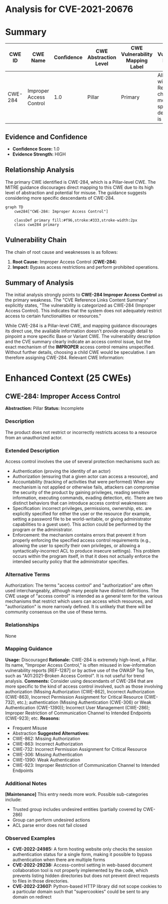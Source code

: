 # Analysis for CVE-2021-20676

# Summary
| CWE ID | CWE Name | Confidence | CWE Abstraction Level | CWE Vulnerability Mapping Label | CWE-Vulnerability Mapping Notes |
|---|---|---|---|---|---|
| CWE-284 | Improper Access Control | 1.0 | Pillar | Primary | Allowed-with-Review, but choosing a more specific descendant is preferred |

## Evidence and Confidence

*   **Confidence Score:** 1.0
*   **Evidence Strength:** HIGH

## Relationship Analysis
The primary CWE identified is CWE-284, which is a Pillar-level CWE. The MITRE guidance discourages direct mapping to this CWE due to its high level of abstraction and potential for misuse. The guidance suggests considering more specific descendants of CWE-284.

```mermaid
graph TD
    cwe284["CWE-284: Improper Access Control"]
    
    classDef primary fill:#f96,stroke:#333,stroke-width:2px
    class cwe284 primary
```

## Vulnerability Chain
The chain of root cause and weaknesses is as follows:
1.  **Root Cause:** Improper Access Control (**CWE-284**)
2.  **Impact:** Bypass access restrictions and perform prohibited operations.

## Summary of Analysis
The initial analysis strongly points to **CWE-284 Improper Access Control** as the primary weakness. The "CVE Reference Links Content Summary" explicitly states, "The vulnerability is categorized as CWE-284 (Improper Access Control). This indicates that the system does not adequately restrict access to certain functionalities or resources."

While CWE-284 is a Pillar-level CWE, and mapping guidance discourages its direct use, the available information doesn't provide enough detail to pinpoint a more specific Base or Variant CWE. The vulnerability description and the CVE summary clearly indicate an access control issue, but the exact mechanism of the **IMPROPER** access control remains unspecified. Without further details, choosing a child CWE would be speculative. I am therefore assigning CWE-284.
Relevant CWE Information:

# Enhanced Context (25 CWEs)

## CWE-284: Improper Access Control
**Abstraction:** Pillar
**Status:** Incomplete

### Description
The product does not restrict or incorrectly restricts access to a resource from an unauthorized actor.

### Extended Description
Access control involves the use of several protection mechanisms such as:
- Authentication (proving the identity of an actor)
- Authorization (ensuring that a given actor can access a resource), and
- Accountability (tracking of activities that were performed)
When any mechanism is not applied or otherwise fails, attackers can compromise the security of the product by gaining privileges, reading sensitive information, executing commands, evading detection, etc.
There are two distinct behaviors that can introduce access control weaknesses:
- Specification: incorrect privileges, permissions, ownership, etc. are explicitly specified for either the user or the resource (for example, setting a password file to be world-writable, or giving administrator capabilities to a guest user). This action could be performed by the program or the administrator.
- Enforcement: the mechanism contains errors that prevent it from properly enforcing the specified access control requirements (e.g., allowing the user to specify their own privileges, or allowing a syntactically-incorrect ACL to produce insecure settings). This problem occurs within the program itself, in that it does not actually enforce the intended security policy that the administrator specifies.

### Alternative Terms
Authorization: The terms "access control" and "authorization" are often used interchangeably, although many people have distinct definitions. The CWE usage of "access control" is intended as a general term for the various mechanisms that restrict which users can access which resources, and "authorization" is more narrowly defined. It is unlikely that there will be community consensus on the use of these terms.

### Relationships
None

### Mapping Guidance
**Usage:** Discouraged
**Rationale:** CWE-284 is extremely high-level, a Pillar. Its name, "Improper Access Control," is often misused in low-information vulnerability reports [REF-1287] or by active use of the OWASP Top Ten, such as "A01:2021-Broken Access Control". It is not useful for trend analysis.
**Comments:** Consider using descendants of CWE-284 that are more specific to the kind of access control involved, such as those involving authorization (Missing Authorization (CWE-862), Incorrect Authorization (CWE-863), Incorrect Permission Assignment for Critical Resource (CWE-732), etc.); authentication (Missing Authentication (CWE-306) or Weak Authentication (CWE-1390)); Incorrect User Management (CWE-286); Improper Restriction of Communication Channel to Intended Endpoints (CWE-923); etc.
**Reasons:**
- Frequent Misuse
- Abstraction
**Suggested Alternatives:**
- CWE-862: Missing Authorization
- CWE-863: Incorrect Authorization
- CWE-732: Incorrect Permission Assignment for Critical Resource
- CWE-306: Missing Authentication
- CWE-1390: Weak Authentication
- CWE-923: Improper Restriction of Communication Channel to Intended Endpoints

### Additional Notes
**[Maintenance]**
This entry needs more work. Possible sub-categories include:
- Trusted group includes undesired entities (partially covered by CWE-286)
- Group can perform undesired actions
- ACL parse error does not fail closed

### Observed Examples
- **CVE-2022-24985:** A form hosting website only checks the session authentication status for a single form, making it possible to bypass authentication when there are multiple forms
- **CVE-2022-29238:** Access-control setting in web-based document collaboration tool is not properly implemented by the code, which prevents listing hidden directories but does not prevent direct requests to files in those directories.
- **CVE-2022-23607:** Python-based HTTP library did not scope cookies to a particular domain such that "supercookies" could be sent to any domain on redirect